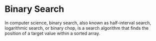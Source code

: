 
# Binary Search
In computer science, binary search, also known as half-interval search, logarithmic search, or binary chop, is a search algorithm that finds the position of a target value within a sorted array.
